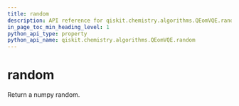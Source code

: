 ```yaml
---
title: random
description: API reference for qiskit.chemistry.algorithms.QEomVQE.random
in_page_toc_min_heading_level: 1
python_api_type: property
python_api_name: qiskit.chemistry.algorithms.QEomVQE.random
---
```


# random

Return a numpy random.

